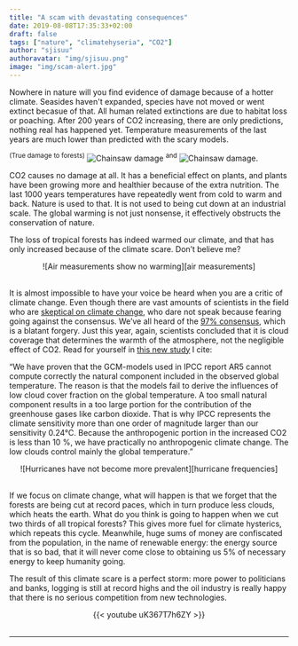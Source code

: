 ```yaml
---
title: "A scam with devastating consequences"
date: 2019-08-08T17:35:33+02:00
draft: false
tags: ["nature", "climatehyseria", "CO2"]
author: "sjisuu"
authoravatar: "img/sjisuu.png"
image: "img/scam-alert.jpg"
---
```


Nowhere in nature will you find evidence of damage because of a hotter climate. Seasides haven't expanded, species have not moved or went extinct becasue of that. All human related extinctions are due to habitat loss or poaching. After 200 years of CO2 increasing, there are only predictions, nothing real has happened yet. Temperature measurements of the last years are much lower than predicted with the scary models.

<sup>(True damage to forests)</sup> ![Chainsaw damage](../img/fire_damage_small.png) <sup>and</sup> ![Chainsaw damage](../img/chainsaw_small.png).

CO2 causes no damage at all. It has a beneficial effect on plants, and plants have been growing more and healthier because of the extra nutrition. The last 1000 years temperatures have repeatedly went from cold to warm and back. Nature is used to that. It is not used to being cut down at an industrial scale. The global warming is not just nonsense, it effectively obstructs the conservation of nature.

The loss of tropical forests has indeed warmed our climate, and that has only increased because of the climate scare. Don’t believe me? 

<div align="center">
![Air measurements show no warming][air measurements]
</div><br>

It is almost impossible to have your voice be heard when you are a critic of climate change. Even though there are vast amounts of scientists in the field who are [skeptical on climate change], who dare not speak because fearing going against the consensus. We’ve all heard of the [97% consensus], which is a blatant forgery. Just this year, again, scientists concluded that it is cloud coverage that determines the warmth of the atmosphere, not the negligible effect of CO2. Read for yourself in [this new study] I cite:

“We have proven that the GCM-models used in IPCC report AR5 cannot compute correctly the natural component included in the observed global temperature. The reason is that the models fail to derive the influences of low cloud cover fraction on the global temperature. A too small natural component results in a too large portion for the contribution of the greenhouse gases like carbon dioxide. That is why IPCC represents the climate sensitivity more than one order of magnitude larger than our sensitivity 0.24°C. Because the anthropogenic portion in the increased CO2 is less than 10 %, we have practically no anthropogenic climate change. The low clouds control mainly the global temperature.”

<div align="center">
![Hurricanes have not become more prevalent][hurricane frequencies]
</div><br>

If we focus on climate change, what will happen is that we forget that the forests are being cut at record paces, which in turn produce less clouds, which heats the earth. What do you think is going to happen when we cut two thirds of all tropical forests? This gives more fuel for climate hysterics, which repeats this cycle. Meanwhile, huge sums of money are confiscated from the population, in the name of renewable energy: the energy source that is so bad, that it will never come close to obtaining us 5% of necessary energy to keep humanity going. 

The result of this climate scare is a perfect storm: more power to politicians and banks, logging is still at record highs and the oil industry is really happy that there is no serious competition from new technologies.

<div align="center">{{< youtube uK367T7h6ZY >}}</div><br>

---
[this new study]: https://arxiv.org/pdf/1907.00165.pdf
[skeptical on climate change]: http://www.populartechnology.net/2009/10/peer-reviewed-papers-supporting.html#Preface
[97% consensus]: https://climatechangedispatch.com/wsj-the-myth-of-the-climate-change-97/
[air measurements]: ../img/air_temperature_measurements.jpg "Measurements that show that no warming has taken place"
[fire damage]: ../img/burning_rainforest_small.png?classes=float-left "Fire is the main cause of deforestation"
[hurricane frequencies]: ../img/hurricane_frequencies.png "Hurricanes haven't become more prevalent either"
